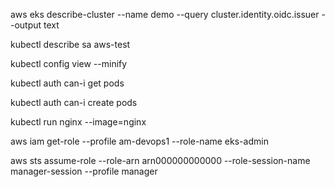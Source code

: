 aws eks describe-cluster --name demo --query cluster.identity.oidc.issuer --output text


kubectl describe sa aws-test

kubectl config view --minify

kubectl auth can-i get pods

kubectl auth can-i create pods

kubectl run nginx --image=nginx

aws iam get-role --profile am-devops1 --role-name eks-admin

aws sts assume-role --role-arn arn000000000000 --role-session-name manager-session --profile manager